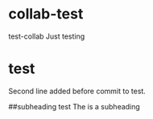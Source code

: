 # collab-test
test-collab
Just testing

# test
Second line added before commit to test. 

##subheading test
The is a subheading
